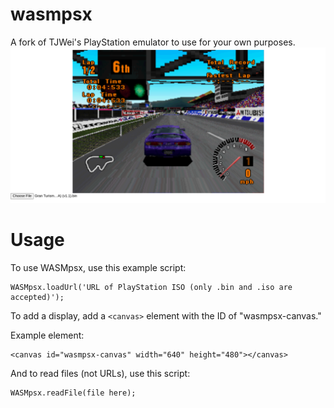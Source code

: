 # wasmpsx
A fork of TJWei's PlayStation emulator to use for your own purposes.
![Screenshot](/screenshots/turismo.png)

# Usage
To use WASMpsx, use this example script:

```
WASMpsx.loadUrl('URL of PlayStation ISO (only .bin and .iso are accepted)');
```

To add a display, add a ```<canvas>``` element with the ID of "wasmpsx-canvas."

Example element:
```
<canvas id="wasmpsx-canvas" width="640" height="480"></canvas>
```

And to read files (not URLs), use this script:

```
WASMpsx.readFile(file here);
```
